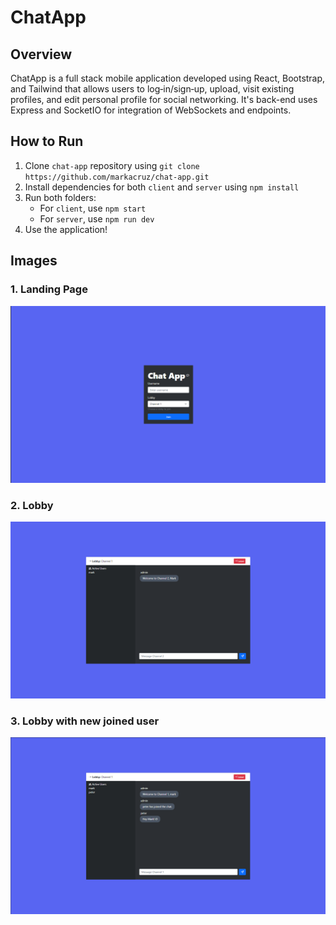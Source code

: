 # ChatApp

## Overview
ChatApp is a full stack mobile application developed using React, Bootstrap, and Tailwind that allows users to log‑in/sign‑up, upload, visit existing profiles, and edit personal profile for social networking. It's back-end uses Express and SocketIO for integration of WebSockets and endpoints.

## How to Run
 1. Clone `chat-app` repository using `git clone https://github.com/markacruz/chat-app.git`
 2. Install dependencies for both `client` and `server` using `npm install`
 3. Run both folders:
	- For `client`, use `npm start`
	- For `server`, use `npm run dev` 
 4. Use the application!

## Images
### 1. Landing Page

![alt text](img/ChatApp1.png)

### 2. Lobby

![alt text](img/ChatApp2.png)

### 3. Lobby with new joined user

![alt text](img/ChatApp3.png)
